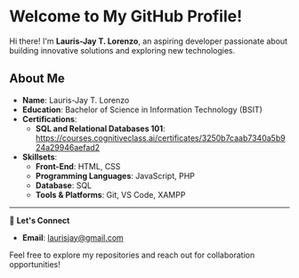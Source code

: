 # Welcome to My GitHub Profile!

Hi there! I'm **Lauris-Jay T. Lorenzo**, an aspiring developer passionate about building innovative solutions and exploring new technologies.

## About Me  

- **Name**: Lauris-Jay T. Lorenzo  
- **Education**: Bachelor of Science in Information Technology (BSIT)  
- **Certifications**:
  - **SQL and Relational Databases 101**: https://courses.cognitiveclass.ai/certificates/3250b7caab7340a5b924a29946aefad2
- **Skillsets**:  
  - **Front-End**: HTML, CSS  
  - **Programming Languages**: JavaScript, PHP  
  - **Database**: SQL  
  - **Tools & Platforms**: Git, VS Code, XAMPP  

---

🌟 **Let's Connect**  
- **Email**: [laurisjay@gmail.com](mailto:laurisjay@gmail.com)  

Feel free to explore my repositories and reach out for collaboration opportunities!
